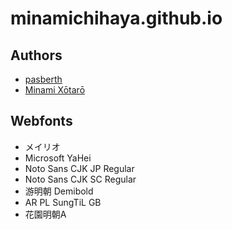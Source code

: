 # minamichihaya.github.io

## Authors

* [pasberth](https://twitter.com/pasberth)
* [Minami Xōtarō](https://twitter.com/mayuragicenter)
 
## Webfonts

* メイリオ
* Microsoft YaHei
* Noto Sans CJK JP Regular
* Noto Sans CJK SC Regular
* 游明朝 Demibold
* AR PL SungTiL GB
* 花園明朝A
